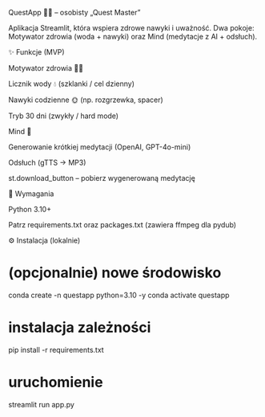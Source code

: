 QuestApp 🧙‍♂️ – osobisty „Quest Master”

Aplikacja Streamlit, która wspiera zdrowe nawyki i uważność.
Dwa pokoje: Motywator zdrowia (woda + nawyki) oraz Mind (medytacje z AI + odsłuch).

✨ Funkcje (MVP)

Motywator zdrowia 💪🥦

Licznik wody 💧 (szklanki / cel dzienny)

Nawyki codzienne 🌞 (np. rozgrzewka, spacer)

Tryb 30 dni (zwykły / hard mode)

Mind 🧘

Generowanie krótkiej medytacji (OpenAI, GPT-4o-mini)

Odsłuch (gTTS → MP3)

st.download_button – pobierz wygenerowaną medytację

🔧 Wymagania

Python 3.10+

Patrz requirements.txt oraz packages.txt (zawiera ffmpeg dla pydub)

⚙️ Instalacja (lokalnie)
# (opcjonalnie) nowe środowisko
conda create -n questapp python=3.10 -y
conda activate questapp

# instalacja zależności
pip install -r requirements.txt

# uruchomienie
streamlit run app.py
